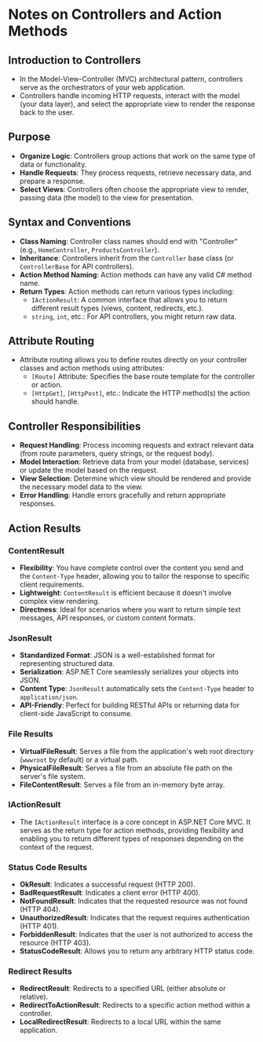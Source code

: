 
# Notes on Controllers and Action Methods

## Introduction to Controllers
- In the Model-View-Controller (MVC) architectural pattern, controllers serve as the orchestrators of your web application.
- Controllers handle incoming HTTP requests, interact with the model (your data layer), and select the appropriate view to render the response back to the user.

## Purpose
- **Organize Logic**: Controllers group actions that work on the same type of data or functionality.
- **Handle Requests**: They process requests, retrieve necessary data, and prepare a response.
- **Select Views**: Controllers often choose the appropriate view to render, passing data (the model) to the view for presentation.

## Syntax and Conventions
- **Class Naming**: Controller class names should end with "Controller" (e.g., `HomeController`, `ProductsController`).
- **Inheritance**: Controllers inherit from the `Controller` base class (or `ControllerBase` for API controllers).
- **Action Method Naming**: Action methods can have any valid C# method name.
- **Return Types**: Action methods can return various types including:
  - `IActionResult`: A common interface that allows you to return different result types (views, content, redirects, etc.).
  - `string`, `int`, etc.: For API controllers, you might return raw data.

## Attribute Routing
- Attribute routing allows you to define routes directly on your controller classes and action methods using attributes:
  - `[Route]` Attribute: Specifies the base route template for the controller or action.
  - `[HttpGet]`, `[HttpPost]`, etc.: Indicate the HTTP method(s) the action should handle.

## Controller Responsibilities
- **Request Handling**: Process incoming requests and extract relevant data (from route parameters, query strings, or the request body).
- **Model Interaction**: Retrieve data from your model (database, services) or update the model based on the request.
- **View Selection**: Determine which view should be rendered and provide the necessary model data to the view.
- **Error Handling**: Handle errors gracefully and return appropriate responses.

## Action Results

### ContentResult
- **Flexibility**: You have complete control over the content you send and the `Content-Type` header, allowing you to tailor the response to specific client requirements.
- **Lightweight**: `ContentResult` is efficient because it doesn't involve complex view rendering.
- **Directness**: Ideal for scenarios where you want to return simple text messages, API responses, or custom content formats.
  
### JsonResult
- **Standardized Format**: JSON is a well-established format for representing structured data.
- **Serialization**: ASP.NET Core seamlessly serializes your objects into JSON.
- **Content Type**: `JsonResult` automatically sets the `Content-Type` header to `application/json`.
- **API-Friendly**: Perfect for building RESTful APIs or returning data for client-side JavaScript to consume.

### File Results
- **VirtualFileResult**: Serves a file from the application's web root directory (`wwwroot` by default) or a virtual path.
- **PhysicalFileResult**: Serves a file from an absolute file path on the server's file system.
- **FileContentResult**: Serves a file from an in-memory byte array.

### IActionResult
- The `IActionResult` interface is a core concept in ASP.NET Core MVC. It serves as the return type for action methods, providing flexibility and enabling you to return different types of responses depending on the context of the request.

### Status Code Results
- **OkResult**: Indicates a successful request (HTTP 200).
- **BadRequestResult**: Indicates a client error (HTTP 400).
- **NotFoundResult**: Indicates that the requested resource was not found (HTTP 404).
- **UnauthorizedResult**: Indicates that the request requires authentication (HTTP 401).
- **ForbiddenResult**: Indicates that the user is not authorized to access the resource (HTTP 403).
- **StatusCodeResult**: Allows you to return any arbitrary HTTP status code.

### Redirect Results
- **RedirectResult**: Redirects to a specified URL (either absolute or relative).
- **RedirectToActionResult**: Redirects to a specific action method within a controller.
- **LocalRedirectResult**: Redirects to a local URL within the same application.

